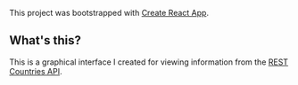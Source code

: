 This project was bootstrapped with [Create React App](https://github.com/facebook/create-react-app).

## What's this?

This is a graphical interface I created for viewing information from the [REST Countries API](https://restcountries.eu/).
